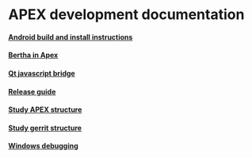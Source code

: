 APEX development documentation
==============================

#### [Android build and install instructions](android-build-and-install-instructions.md)

#### [Bertha in Apex](bertha-in-apex.md)

#### [Qt javascript bridge](qt_js_bridge_websockets.md)

#### [Release guide](apex-release-guide.md)

#### [Study APEX structure](studies-apex.md)

#### [Study gerrit structure](studies-gerrit.md)

#### [Windows debugging](windows-debugging.md)
